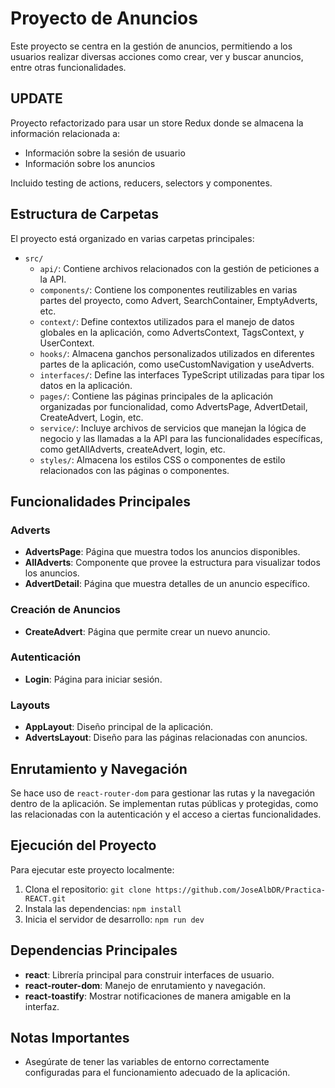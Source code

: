 # Proyecto de Anuncios

Este proyecto se centra en la gestión de anuncios, permitiendo a los usuarios realizar diversas acciones como crear, ver y buscar anuncios, entre otras funcionalidades.

## UPDATE

Proyecto refactorizado para usar un store Redux donde se almacena la información relacionada a:
- Información sobre la sesión de usuario
- Información sobre los anuncios

Incluido testing de actions, reducers, selectors y componentes.

## Estructura de Carpetas

El proyecto está organizado en varias carpetas principales:

- `src/`
  - `api/`: Contiene archivos relacionados con la gestión de peticiones a la API.
  - `components/`: Contiene los componentes reutilizables en varias partes del proyecto, como Advert, SearchContainer, EmptyAdverts, etc.
  - `context/`: Define contextos utilizados para el manejo de datos globales en la aplicación, como AdvertsContext, TagsContext, y UserContext.
  - `hooks/`: Almacena ganchos personalizados utilizados en diferentes partes de la aplicación, como useCustomNavigation y useAdverts.
  - `interfaces/`: Define las interfaces TypeScript utilizadas para tipar los datos en la aplicación.
  - `pages/`: Contiene las páginas principales de la aplicación organizadas por funcionalidad, como AdvertsPage, AdvertDetail, CreateAdvert, Login, etc.
  - `service/`: Incluye archivos de servicios que manejan la lógica de negocio y las llamadas a la API para las funcionalidades específicas, como getAllAdverts, createAdvert, login, etc.
  - `styles/`: Almacena los estilos CSS o componentes de estilo relacionados con las páginas o componentes.

## Funcionalidades Principales

### Adverts

- **AdvertsPage**: Página que muestra todos los anuncios disponibles.
- **AllAdverts**: Componente que provee la estructura para visualizar todos los anuncios.
- **AdvertDetail**: Página que muestra detalles de un anuncio específico.

### Creación de Anuncios

- **CreateAdvert**: Página que permite crear un nuevo anuncio.

### Autenticación

- **Login**: Página para iniciar sesión.

### Layouts

- **AppLayout**: Diseño principal de la aplicación.
- **AdvertsLayout**: Diseño para las páginas relacionadas con anuncios.

## Enrutamiento y Navegación

Se hace uso de `react-router-dom` para gestionar las rutas y la navegación dentro de la aplicación.
Se implementan rutas públicas y protegidas, como las relacionadas con la autenticación y el acceso a ciertas funcionalidades.

## Ejecución del Proyecto

Para ejecutar este proyecto localmente:

1. Clona el repositorio: `git clone https://github.com/JoseAlbDR/Practica-REACT.git`
2. Instala las dependencias: `npm install`
3. Inicia el servidor de desarrollo: `npm run dev`

## Dependencias Principales

- **react**: Librería principal para construir interfaces de usuario.
- **react-router-dom**: Manejo de enrutamiento y navegación.
- **react-toastify**: Mostrar notificaciones de manera amigable en la interfaz.

## Notas Importantes

- Asegúrate de tener las variables de entorno correctamente configuradas para el funcionamiento adecuado de la aplicación.

